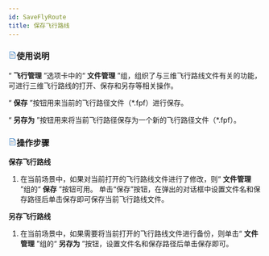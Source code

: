 ```yaml
---
id: SaveFlyRoute
title: 保存飞行路线  
---  
```

### ![](../../img/read.gif)使用说明

“ **飞行管理** ”选项卡中的“ **文件管理** ”组，组织了与三维飞行路线文件有关的功能，可进行三维飞行路线的打开、保存和另存等相关操作。

“ **保存** ”按钮用来当前的飞行路径文件（*.fpf）进行保存。

“ **另存为** ”按钮用来将当前飞行路径保存为一个新的飞行路径文件（*.fpf）。

### ![](../../img/read.gif)操作步骤

**保存飞行路线**

  1. 在当前场景中，如果对当前打开的飞行路线文件进行了修改，则“ **文件管理** ”组的“ **保存** ”按钮可用。 单击“保存”按钮，在弹出的对话框中设置文件名和保存路径后单击保存即可保存当前飞行路线文件。

**另存飞行路线**

  1. 在当前场景中，如果需要将当前打开的飞行路线文件进行备份，则单击“ **文件管理** ”组的“ **另存为** ”按钮，设置文件名和保存路径后单击保存即可。



